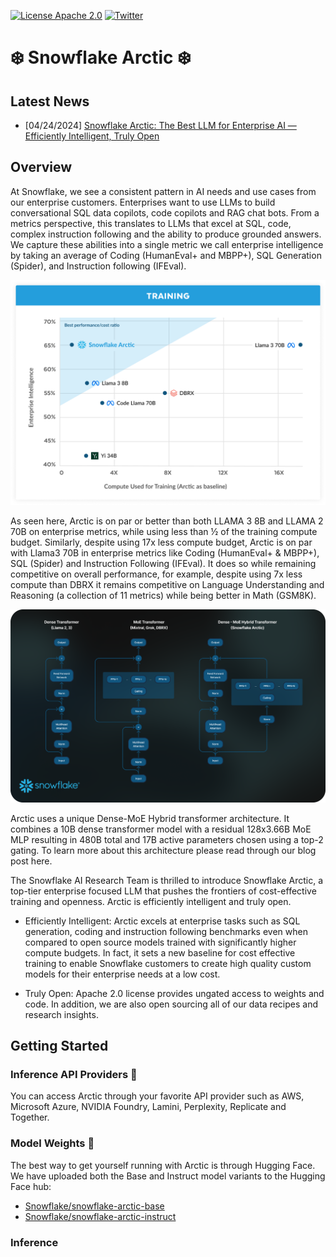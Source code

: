[![License Apache 2.0](https://badgen.net/badge/license/apache2.0/blue)](https://github.com/Snowflake-Labs/snowflake-arctic/blob/master/LICENSE)
[![Twitter](https://img.shields.io/twitter/follow/snowflakedb)](https://twitter.com/intent/follow?screen_name=snowflakedb)

# ❄️ Snowflake Arctic ❄️

<!--<img src="assets/Snowflake-Arctic-hero-slim.png" width="800px">-->

## Latest News
* [04/24/2024] [Snowflake Arctic: The Best LLM for Enterprise AI — Efficiently Intelligent, Truly Open](https://www.snowflake.com/blog/arctic-open-and-efficient-foundation-language-models-snowflake)
    
## Overview

At Snowflake, we see a consistent pattern in AI needs and use cases from our enterprise customers. Enterprises want to use LLMs to build conversational SQL data copilots, code copilots and RAG chat bots. From a metrics perspective, this translates to LLMs that excel at SQL, code, complex instruction following and the ability to produce grounded answers. We capture these abilities into a single metric we call enterprise intelligence by taking an average of Coding (HumanEval+ and MBPP+), SQL Generation (Spider), and Instruction following (IFEval).

<p align="center">
<img src="assets/Training Efficiency Figure.png" width="600px">
</p>

As seen here, Arctic is on par or better than both LLAMA 3 8B and LLAMA 2 70B on enterprise metrics, while using less than ½ of the training compute budget. Similarly, despite using 17x less compute budget, Arctic is on par with Llama3 70B in enterprise metrics like Coding (HumanEval+ & MBPP+), SQL (Spider) and Instruction Following (IFEval). It does so while remaining competitive on overall performance, for example, despite using 7x less compute than DBRX it remains competitive on Language Understanding and Reasoning (a collection of 11 metrics) while being better in Math (GSM8K).

<p align="center">
<img src="assets/Standard MoE vs Arctic.png" width="600px">
</p>

Arctic uses a unique Dense-MoE Hybrid transformer architecture. It combines a 10B dense transformer model with a residual 128x3.66B MoE MLP resulting in 480B total and 17B active parameters chosen using a top-2 gating. To learn more about this architecture please read through our blog post here.

The Snowflake AI Research Team is thrilled to introduce Snowflake Arctic, a top-tier enterprise focused LLM that pushes the frontiers of cost-effective training and openness. Arctic is efficiently intelligent and truly open.

* Efficiently Intelligent: Arctic excels at enterprise tasks such as SQL generation, coding and instruction following benchmarks even when compared to open source models trained with significantly higher compute budgets. In fact, it sets a new baseline for cost effective training to enable Snowflake customers to create high quality custom models for their enterprise needs at a low cost. 

* Truly Open: Apache 2.0 license provides ungated access to weights and code. In addition, we are also open sourcing all of our data recipes and research insights.

## Getting Started

### Inference API Providers 🚀
You can access Arctic through your favorite API provider such as AWS, Microsoft Azure, NVIDIA Foundry, Lamini, Perplexity, Replicate and Together.

### Model Weights 🤗
The best way to get yourself running with Arctic is through Hugging Face. We have uploaded both the Base and Instruct model variants to the Hugging Face hub:

* [Snowflake/snowflake-arctic-base](https://huggingface.co/Snowflake/snowflake-arctic-base)
* [Snowflake/snowflake-arctic-instruct](https://huggingface.co/Snowflake/snowflake-arctic-instruct)

### Inference

